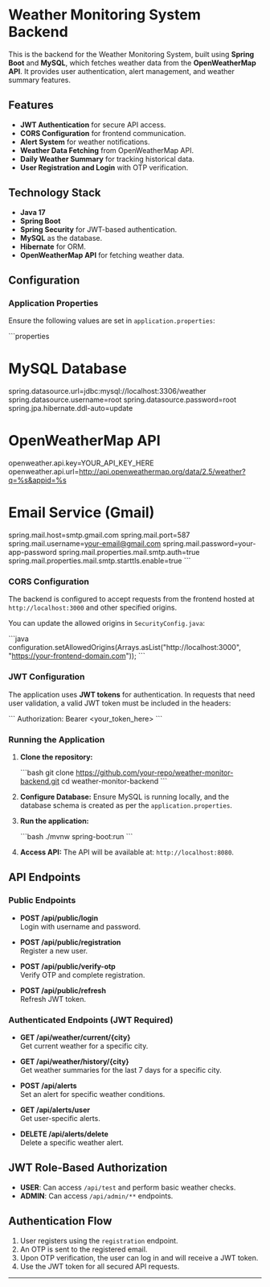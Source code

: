 
# Weather Monitoring System Backend

This is the backend for the Weather Monitoring System, built using **Spring Boot** and **MySQL**, which fetches weather data from the **OpenWeatherMap API**. It provides user authentication, alert management, and weather summary features.

## Features

- **JWT Authentication** for secure API access.
- **CORS Configuration** for frontend communication.
- **Alert System** for weather notifications.
- **Weather Data Fetching** from OpenWeatherMap API.
- **Daily Weather Summary** for tracking historical data.
- **User Registration and Login** with OTP verification.
  
## Technology Stack

- **Java 17**
- **Spring Boot**
- **Spring Security** for JWT-based authentication.
- **MySQL** as the database.
- **Hibernate** for ORM.
- **OpenWeatherMap API** for fetching weather data.

## Configuration

### Application Properties

Ensure the following values are set in `application.properties`:

\`\`\`properties
# MySQL Database
spring.datasource.url=jdbc:mysql://localhost:3306/weather
spring.datasource.username=root
spring.datasource.password=root
spring.jpa.hibernate.ddl-auto=update

# OpenWeatherMap API
openweather.api.key=YOUR_API_KEY_HERE
openweather.api.url=http://api.openweathermap.org/data/2.5/weather?q=%s&appid=%s

# Email Service (Gmail)
spring.mail.host=smtp.gmail.com
spring.mail.port=587
spring.mail.username=your-email@gmail.com
spring.mail.password=your-app-password
spring.mail.properties.mail.smtp.auth=true
spring.mail.properties.mail.smtp.starttls.enable=true
\`\`\`

### CORS Configuration

The backend is configured to accept requests from the frontend hosted at `http://localhost:3000` and other specified origins.

You can update the allowed origins in `SecurityConfig.java`:

\`\`\`java
configuration.setAllowedOrigins(Arrays.asList("http://localhost:3000", "https://your-frontend-domain.com"));
\`\`\`

### JWT Configuration

The application uses **JWT tokens** for authentication. In requests that need user validation, a valid JWT token must be included in the headers:

\`\`\`
Authorization: Bearer <your_token_here>
\`\`\`

### Running the Application

1. **Clone the repository:**

    \`\`\`bash
    git clone https://github.com/your-repo/weather-monitor-backend.git
    cd weather-monitor-backend
    \`\`\`

2. **Configure Database:**
   Ensure MySQL is running locally, and the database schema is created as per the `application.properties`.

3. **Run the application:**

    \`\`\`bash
    ./mvnw spring-boot:run
    \`\`\`

4. **Access API:**
   The API will be available at: `http://localhost:8080`.

## API Endpoints

### Public Endpoints

- **POST /api/public/login**  
  Login with username and password.

- **POST /api/public/registration**  
  Register a new user.

- **POST /api/public/verify-otp**  
  Verify OTP and complete registration.

- **POST /api/public/refresh**  
  Refresh JWT token.

### Authenticated Endpoints (JWT Required)

- **GET /api/weather/current/{city}**  
  Get current weather for a specific city.

- **GET /api/weather/history/{city}**  
  Get weather summaries for the last 7 days for a specific city.

- **POST /api/alerts**  
  Set an alert for specific weather conditions.

- **GET /api/alerts/user**  
  Get user-specific alerts.

- **DELETE /api/alerts/delete**  
  Delete a specific weather alert.

## JWT Role-Based Authorization

- **USER**: Can access `/api/test` and perform basic weather checks.
- **ADMIN**: Can access `/api/admin/**` endpoints.

## Authentication Flow

1. User registers using the `registration` endpoint.
2. An OTP is sent to the registered email.
3. Upon OTP verification, the user can log in and will receive a JWT token.
4. Use the JWT token for all secured API requests.

---

